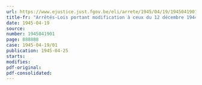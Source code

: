 ```yaml
---
url: https://www.ejustice.just.fgov.be/eli/arrete/1945/04/19/1945041901/justel
title-fr: "Arrêtés-Lois portant modification à ceux du 12 décembre 1944 relatifs à l'organisation de la navigation intérieure"
date: 1945-04-19
source:
number: 1945041901
page: 888888
case: 1945-04-19/01
publication: 1945-04-25
starts:
modifies:
pdf-original:
pdf-consolidated:
---
```


